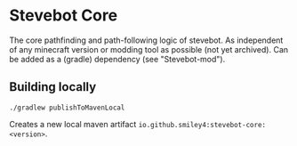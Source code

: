 # Stevebot Core

The core pathfinding and path-following logic of stevebot. As independent of any minecraft version or modding tool as possible (not yet archived). Can be added as a (gradle) dependency (see "Stevebot-mod").

## Building locally

```
./gradlew publishToMavenLocal
```

Creates a new local maven artifact `io.github.smiley4:stevebot-core:<version>`.